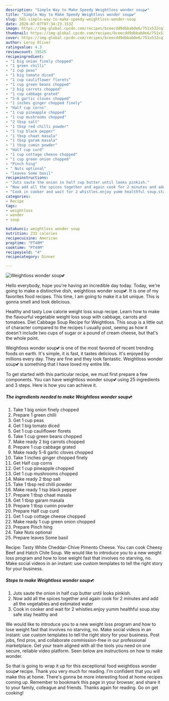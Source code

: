 ```yaml
---
description: "Simple Way to Make Speedy Weightloss wonder soup💕"
title: "Simple Way to Make Speedy Weightloss wonder soup💕"
slug: 581-simple-way-to-make-speedy-weightloss-wonder-soup
date: 2020-07-07T07:34:23.153Z
image: https://img-global.cpcdn.com/recipes/bceecdd9dbbab0e6/751x532cq70/weightloss-wonder-soup💕-recipe-main-photo.jpg
thumbnail: https://img-global.cpcdn.com/recipes/bceecdd9dbbab0e6/751x532cq70/weightloss-wonder-soup💕-recipe-main-photo.jpg
cover: https://img-global.cpcdn.com/recipes/bceecdd9dbbab0e6/751x532cq70/weightloss-wonder-soup💕-recipe-main-photo.jpg
author: Leroy Oliver
ratingvalue: 4.3
reviewcount: 19525
recipeingredient:
- "1 big onion finely chopped"
- "1 green chilli"
- "1 cup peas"
- "1 big tomato diced"
- "1 cup cauliflower florets"
- "1 cup green beans chopped"
- "2 big carrots chopped"
- "1 cup cabbage grated"
- "5-6 garlic cloves chopped"
- "1 inches ginger chopped finely"
- "Half cup corns"
- "1 cup pineapple chopped"
- "1 cup mushrooms chopped"
- "2 tbsp salt"
- "1 tbsp red chilli powder"
- "1 tsp black pepper"
- "1 tbsp chaat masala"
- "1 tbsp garam masala"
- "1 tbsp cumin powder"
- "Half cup curd"
- "1 cup cottage cheese chopped"
- "1 cup green onion chopped"
- "Pinch hing"
- " Nuts optional"
- "leaves Some basil"
recipeinstructions:
- "Juts saute the onion in half cup butter until looks pinkish."
- "Now add all the spices together and again cook for 2 minutes and add all the vegetables and estimated water"
- "Cook in cooker and wait for 2 whistles.enjoy yumm healthful soup.stay safe stay healthy and"
categories:
- Recipe
tags:
- weightloss
- wonder
- soup

katakunci: weightloss wonder soup 
nutrition: 233 calories
recipecuisine: American
preptime: "PT40M"
cooktime: "PT49M"
recipeyield: "4"
recipecategory: Dinner

---
```



![Weightloss wonder soup💕](https://img-global.cpcdn.com/recipes/bceecdd9dbbab0e6/751x532cq70/weightloss-wonder-soup💕-recipe-main-photo.jpg)

Hello everybody, hope you're having an incredible day today. Today, we're going to make a distinctive dish, weightloss wonder soup💕. It is one of my favorites food recipes. This time, I am going to make it a bit unique. This is gonna smell and look delicious.

Healthy and tasty Low calorie weight loss soup recipe. Learn how to make the flavourful vegetable weight loss soup with cabbage, carrots and tomatoes. Diet Cabbage Soup Recipe for Weightloss. This soup is a little out of character compared to the recipes I usually post, seeing as how it doesn&#39;t include two cups of sugar or a pound of cream cheese, but that&#39;s the whole point.

Weightloss wonder soup💕 is one of the most favored of recent trending foods on earth. It's simple, it is fast, it tastes delicious. It's enjoyed by millions every day. They are fine and they look fantastic. Weightloss wonder soup💕 is something that I have loved my entire life.


To get started with this particular recipe, we must first prepare a few components. You can have weightloss wonder soup💕 using 25 ingredients and 3 steps. Here is how you can achieve it.

<!--inarticleads1-->

##### The ingredients needed to make Weightloss wonder soup💕:

1. Take 1 big onion finely chopped
1. Prepare 1 green chilli
1. Get 1 cup peas
1. Get 1 big tomato diced
1. Get 1 cup cauliflower florets
1. Take 1 cup green beans chopped
1. Make ready 2 big carrots chopped
1. Prepare 1 cup cabbage grated
1. Make ready 5-6 garlic cloves chopped
1. Take 1 inches ginger chopped finely
1. Get Half cup corns
1. Get 1 cup pineapple chopped
1. Get 1 cup mushrooms chopped
1. Make ready 2 tbsp salt
1. Take 1 tbsp red chilli powder
1. Make ready 1 tsp black pepper
1. Prepare 1 tbsp chaat masala
1. Get 1 tbsp garam masala
1. Prepare 1 tbsp cumin powder
1. Prepare Half cup curd
1. Get 1 cup cottage cheese chopped
1. Make ready 1 cup green onion chopped
1. Prepare Pinch hing
1. Take  Nuts optional
1. Prepare leaves Some basil


Recipe: Tasty White Cheddar-Chive Pimento Cheese. You can cook Cheesy Beef and Hatch Chile Soup. We would like to introduce you to a new weight loss program and how to lose weight fast that involves no starving, no. Make social videos in an instant: use custom templates to tell the right story for your business. 

<!--inarticleads2-->

##### Steps to make Weightloss wonder soup💕:

1. Juts saute the onion in half cup butter until looks pinkish.
1. Now add all the spices together and again cook for 2 minutes and add all the vegetables and estimated water
1. Cook in cooker and wait for 2 whistles.enjoy yumm healthful soup.stay safe stay healthy and


We would like to introduce you to a new weight loss program and how to lose weight fast that involves no starving, no. Make social videos in an instant: use custom templates to tell the right story for your business. Post jobs, find pros, and collaborate commission-free in our professional marketplace. Get your team aligned with all the tools you need on one secure, reliable video platform. Seen below are instructions on how to make wonder. 

So that is going to wrap it up for this exceptional food weightloss wonder soup💕 recipe. Thank you very much for reading. I'm confident that you will make this at home. There's gonna be more interesting food at home recipes coming up. Remember to bookmark this page in your browser, and share it to your family, colleague and friends. Thanks again for reading. Go on get cooking!
